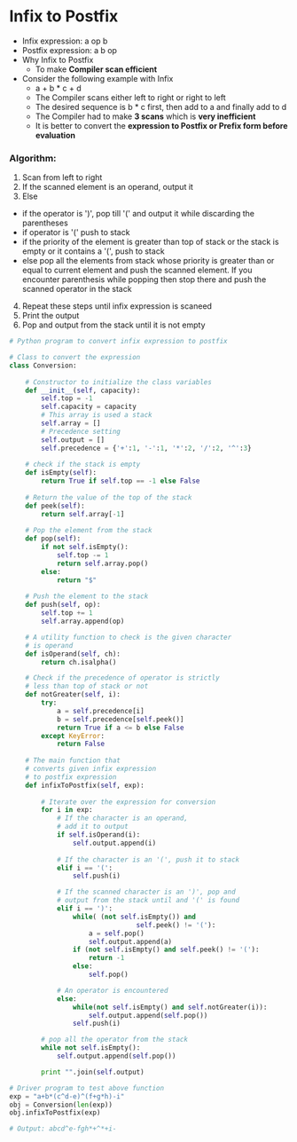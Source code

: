 # Infix to Postfix

* Infix expression: a op b
* Postfix expression: a b op
* Why Infix to Postfix
  * To make **Compiler scan efficient**
* Consider the following example with Infix
  * a + b * c + d
  * The Compiler scans either left to right or right to left
  * The desired sequence is b * c first, then add to a and finally add to d
  * The Compiler had to make **3 scans** which is **very inefficient**
  * It is better to convert the **expression to Postfix or Prefix form before evaluation**

### Algorithm:

1. Scan from left to right
2. If the scanned element is an operand, output it
3. Else
  * if the operator is ')', pop till '(' and output it while discarding the parentheses
  * if operator is '(' push to stack
  * if the priority of the element is greater than top of stack or the stack is empty or it contains a '(', push to stack
  * else pop all the elements from stack whose priority is greater than or equal to current element and push the scanned element. If you encounter parenthesis while popping then stop there and push the scanned operator in the stack
4. Repeat these steps until infix expression is scaneed
5. Print the output
6. Pop and output from the stack until it is not empty
```py
# Python program to convert infix expression to postfix 

# Class to convert the expression 
class Conversion: 
	
	# Constructor to initialize the class variables 
	def __init__(self, capacity): 
		self.top = -1
		self.capacity = capacity 
		# This array is used a stack 
		self.array = [] 
		# Precedence setting 
		self.output = [] 
		self.precedence = {'+':1, '-':1, '*':2, '/':2, '^':3} 
	
	# check if the stack is empty 
	def isEmpty(self): 
		return True if self.top == -1 else False
	
	# Return the value of the top of the stack 
	def peek(self): 
		return self.array[-1] 
	
	# Pop the element from the stack 
	def pop(self): 
		if not self.isEmpty(): 
			self.top -= 1
			return self.array.pop() 
		else: 
			return "$"
	
	# Push the element to the stack 
	def push(self, op): 
		self.top += 1
		self.array.append(op) 

	# A utility function to check is the given character 
	# is operand 
	def isOperand(self, ch): 
		return ch.isalpha() 

	# Check if the precedence of operator is strictly 
	# less than top of stack or not 
	def notGreater(self, i): 
		try: 
			a = self.precedence[i] 
			b = self.precedence[self.peek()] 
			return True if a <= b else False
		except KeyError: 
			return False
			
	# The main function that 
	# converts given infix expression 
	# to postfix expression 
	def infixToPostfix(self, exp): 
		
		# Iterate over the expression for conversion 
		for i in exp: 
			# If the character is an operand, 
			# add it to output 
			if self.isOperand(i): 
				self.output.append(i) 
			
			# If the character is an '(', push it to stack 
			elif i == '(': 
				self.push(i) 

			# If the scanned character is an ')', pop and 
			# output from the stack until and '(' is found 
			elif i == ')': 
				while( (not self.isEmpty()) and
								self.peek() != '('): 
					a = self.pop() 
					self.output.append(a) 
				if (not self.isEmpty() and self.peek() != '('): 
					return -1
				else: 
					self.pop() 

			# An operator is encountered 
			else: 
				while(not self.isEmpty() and self.notGreater(i)): 
					self.output.append(self.pop()) 
				self.push(i) 

		# pop all the operator from the stack 
		while not self.isEmpty(): 
			self.output.append(self.pop()) 

		print "".join(self.output) 

# Driver program to test above function 
exp = "a+b*(c^d-e)^(f+g*h)-i"
obj = Conversion(len(exp)) 
obj.infixToPostfix(exp) 

# Output: abcd^e-fgh*+^*+i-
```